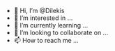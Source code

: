 - 👋 Hi, I’m @Dilekis
- 👀 I’m interested in ...
- 🌱 I’m currently learning ...
- 💞️ I’m looking to collaborate on ...
- 📫 How to reach me ...

<!---
Dilekis/Dilekis is a ✨ special ✨ repository because its `README.md` (this file) appears on your GitHub profile.
You can click the Preview link to take a look at your changes.
--->
